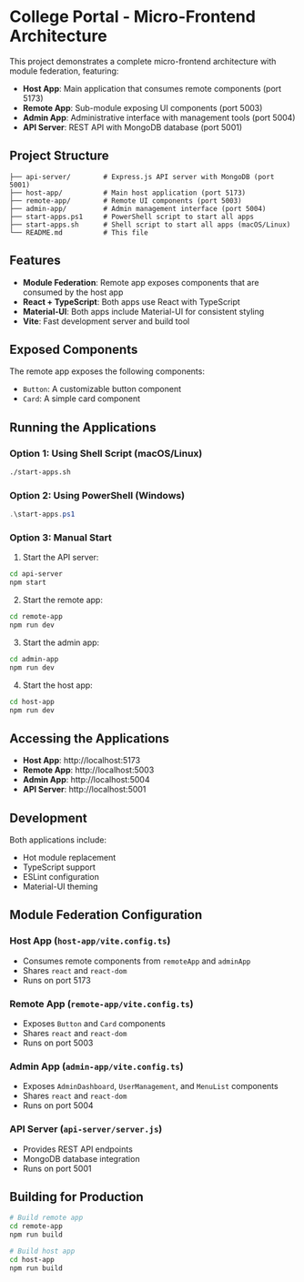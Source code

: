 # College Portal - Micro-Frontend Architecture

This project demonstrates a complete micro-frontend architecture with module federation, featuring:
- **Host App**: Main application that consumes remote components (port 5173)
- **Remote App**: Sub-module exposing UI components (port 5003)
- **Admin App**: Administrative interface with management tools (port 5004)
- **API Server**: REST API with MongoDB database (port 5001)

## Project Structure

```
├── api-server/        # Express.js API server with MongoDB (port 5001)
├── host-app/          # Main host application (port 5173)
├── remote-app/        # Remote UI components (port 5003)
├── admin-app/         # Admin management interface (port 5004)
├── start-apps.ps1     # PowerShell script to start all apps
├── start-apps.sh      # Shell script to start all apps (macOS/Linux)
└── README.md          # This file
```

## Features

- **Module Federation**: Remote app exposes components that are consumed by the host app
- **React + TypeScript**: Both apps use React with TypeScript
- **Material-UI**: Both apps include Material-UI for consistent styling
- **Vite**: Fast development server and build tool

## Exposed Components

The remote app exposes the following components:
- `Button`: A customizable button component
- `Card`: A simple card component

## Running the Applications

### Option 1: Using Shell Script (macOS/Linux)
```bash
./start-apps.sh
```

### Option 2: Using PowerShell (Windows)
```powershell
.\start-apps.ps1
```

### Option 3: Manual Start

1. Start the API server:
```bash
cd api-server
npm start
```

2. Start the remote app:
```bash
cd remote-app
npm run dev
```

3. Start the admin app:
```bash
cd admin-app
npm run dev
```

4. Start the host app:
```bash
cd host-app
npm run dev
```

## Accessing the Applications

- **Host App**: http://localhost:5173
- **Remote App**: http://localhost:5003
- **Admin App**: http://localhost:5004
- **API Server**: http://localhost:5001

## Development

Both applications include:
- Hot module replacement
- TypeScript support
- ESLint configuration
- Material-UI theming

## Module Federation Configuration

### Host App (`host-app/vite.config.ts`)
- Consumes remote components from `remoteApp` and `adminApp`
- Shares `react` and `react-dom`
- Runs on port 5173

### Remote App (`remote-app/vite.config.ts`)
- Exposes `Button` and `Card` components
- Shares `react` and `react-dom`
- Runs on port 5003

### Admin App (`admin-app/vite.config.ts`)
- Exposes `AdminDashboard`, `UserManagement`, and `MenuList` components
- Shares `react` and `react-dom`
- Runs on port 5004

### API Server (`api-server/server.js`)
- Provides REST API endpoints
- MongoDB database integration
- Runs on port 5001

## Building for Production

```bash
# Build remote app
cd remote-app
npm run build

# Build host app
cd host-app
npm run build
